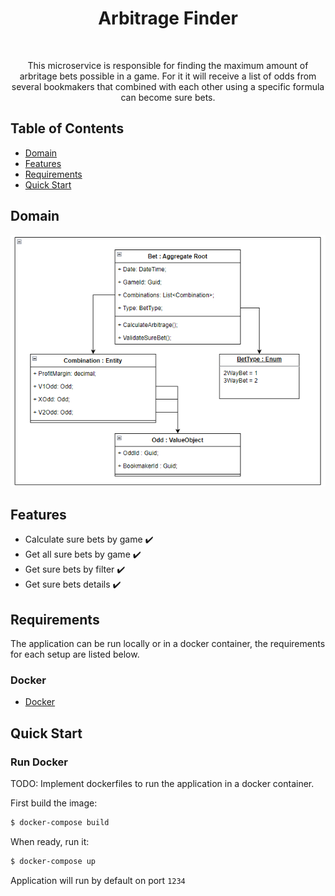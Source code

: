 <h1 align="center"> Arbitrage Finder </h1> <br>

<p align="center">
  This microservice is responsible for finding the maximum amount of arbritage bets possible in a game. For it it will receive a list of odds from several bookmakers that combined with each other using a specific formula can become sure bets.
</p>

## Table of Contents

- [Domain](#introduction)
- [Features](#features)
- [Requirements](#requirements)
- [Quick Start](#quick-start)

## Domain

![Domain](https://github.com/skullizador/arbitrage-finder/blob/main/resources/domain.png)

## Features

* Calculate sure bets by game :heavy_check_mark:
* Get all sure bets by game :heavy_check_mark:
* Get sure bets by filter :heavy_check_mark:
* Get sure bets details :heavy_check_mark:

## Requirements
The application can be run locally or in a docker container, the requirements for each setup are listed below.

### Docker
* [Docker](https://www.docker.com/get-docker)

## Quick Start 
### Run Docker
TODO: Implement dockerfiles to run the application in a docker container.

First build the image:
```bash
$ docker-compose build
```

When ready, run it:
```bash
$ docker-compose up
```

Application will run by default on port `1234`
